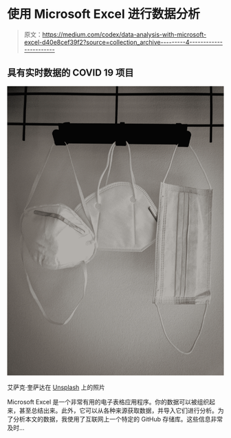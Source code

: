 # 使用 Microsoft Excel 进行数据分析

> 原文：<https://medium.com/codex/data-analysis-with-microsoft-excel-d40e8cef39f2?source=collection_archive---------4----------------------->

## 具有实时数据的 COVID 19 项目

![](img/f3ecb80133d80bee0edd2126b81d97ed.png)

艾萨克·奎萨达在 [Unsplash](https://unsplash.com?utm_source=medium&utm_medium=referral) 上的照片

Microsoft Excel 是一个非常有用的电子表格应用程序。你的数据可以被组织起来，甚至总结出来。此外，它可以从各种来源获取数据，并导入它们进行分析。为了分析本文的数据，我使用了互联网上一个特定的 GitHub 存储库。这些信息非常及时…
